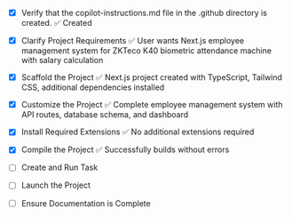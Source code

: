 <!-- Use this file to provide workspace-specific custom instructions to Copilot. For more details, visit https://code.visualstudio.com/docs/copilot/copilot-customization#_use-a-githubcopilotinstructionsmd-file -->
- [x] Verify that the copilot-instructions.md file in the .github directory is created. ✅ Created

- [x] Clarify Project Requirements ✅ User wants Next.js employee management system for ZKTeco K40 biometric attendance machine with salary calculation

- [x] Scaffold the Project ✅ Next.js project created with TypeScript, Tailwind CSS, additional dependencies installed

- [x] Customize the Project ✅ Complete employee management system with API routes, database schema, and dashboard

- [x] Install Required Extensions ✅ No additional extensions required

- [x] Compile the Project ✅ Successfully builds without errors

- [ ] Create and Run Task

- [ ] Launch the Project

- [ ] Ensure Documentation is Complete
